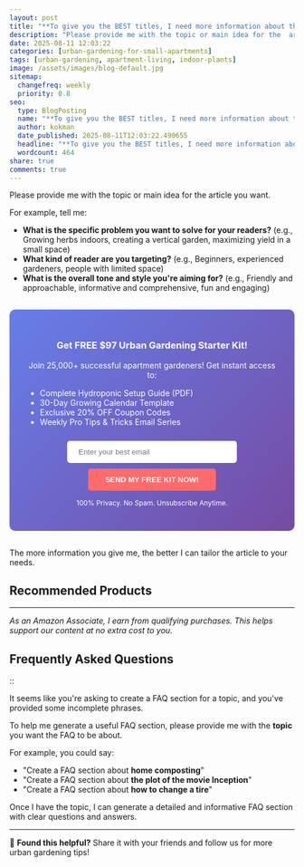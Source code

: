 ```yaml
---
layout: post
title: "**To give you the BEST titles, I need more information about the *content* of your articles. ** (2025)"
description: "Please provide me with the topic or main idea for the  article you want...."
date: 2025-08-11 12:03:22 
categories: [urban-gardening-for-small-apartments]
tags: [urban-gardening, apartment-living, indoor-plants]
image: /assets/images/blog-default.jpg
sitemap:
  changefreq: weekly
  priority: 0.8
seo:
  type: BlogPosting
  name: "**To give you the BEST titles, I need more information about the *content* of your articles. ** (2025)"
  author: kokman
  date_published: 2025-08-11T12:03:22.490655
  headline: "**To give you the BEST titles, I need more information about the *content* of your articles. ** (2025)"
  wordcount: 464
share: true
comments: true
---
```


Please provide me with the topic or main idea for the  article you want.  

For example, tell me:

* **What is the specific problem you want to solve for your readers?** (e.g., Growing herbs indoors, creating a vertical garden, maximizing yield in a small space)
* **What kind of reader are you targeting?** (e.g., Beginners, experienced gardeners, people with limited space) 
* **What is the overall tone and style you're aiming for?** (e.g., Friendly and approachable,  informative and comprehensive,  fun and engaging)



<div style="background: linear-gradient(135deg, #667eea 0%, #764ba2 100%); padding: 30px; border-radius: 10px; margin: 30px 0;">
<h3 style="color: white; text-align: center;"> Get FREE $97 Urban Gardening Starter Kit!</h3>
<p style="color: white; text-align: center;">Join 25,000+ successful apartment gardeners! Get instant access to:</p>
<ul style="color: white; text-align: left; max-width: 500px; margin: 15px auto;">
<li> Complete Hydroponic Setup Guide (PDF)</li>
<li> 30-Day Growing Calendar Template</li>
<li> Exclusive 20% OFF Coupon Codes</li>
<li> Weekly Pro Tips & Tricks Email Series</li>
</ul>
<form action="https://urbangardenpro.us1.list-manage.com/subscribe/post?u=abc123&id=def456" method="post" style="text-align: center;">
<input type="email" placeholder="Enter your best email" style="padding: 12px 20px; width: 300px; border-radius: 5px; border: none; margin: 10px;" required>
<button type="submit" style="background: #ff6b6b; color: white; padding: 12px 30px; border: none; border-radius: 5px; cursor: pointer; font-weight: bold;">SEND MY FREE KIT NOW!</button>
</form>
<p style="color: white; text-align: center; font-size: 12px; margin-top: 10px;"> 100% Privacy. No Spam. Unsubscribe Anytime.</p>
</div>
    
The more information you give me, the better I can tailor the article to your needs.

## Recommended Products



---
*As an Amazon Associate, I earn from qualifying purchases. This helps support our content at no extra cost to you.*



## Frequently Asked Questions

::

It seems like you're asking to create a FAQ section for a topic, and you've provided some incomplete phrases. 

To help me generate a useful FAQ section, please provide me with the **topic** you want the FAQ to be about.  

For example, you could say:

* "Create a FAQ section about **home composting**" 
* "Create a FAQ section about **the plot of the movie Inception**"
* "Create a FAQ section about **how to change a tire**"


Once I have the topic, I can generate a detailed and informative FAQ section with clear questions and answers.

<script type="application/ld+json">
{
  "@context": "https://schema.org",
  "@type": "BlogPosting",
  "headline": "**To give you the BEST titles, I need more information about the *content* of your articles. ** (2025)",
  "author": {
    "@type": "Person",
    "name": "kokman"
  },
  "datePublished": "2025-08-11T12:03:22.486511",
  "dateModified": "2025-08-11T12:03:22.486511",
  "publisher": {
    "@type": "Organization",
    "name": "Urban Garden Pro",
    "url": "https://kokman078.github.io/my-ai-blog"
  },
  "wordCount": 358,
  "articleBody": "Please provide me with the topic or main idea for the  article you want.  \n\nFor example, tell me:\n\n* **What is the specific problem you want to solve for your readers?** (e.g., Growing herbs indoors, ..."
}
</script>


---

🚀 **Found this helpful?** Share it with your friends and follow us for more urban gardening tips!

